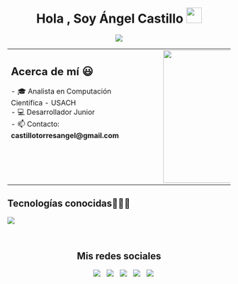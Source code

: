 <h1 align="center">Hola , Soy Ángel Castillo <img src="https://media.giphy.com/media/hvRJCLFzcasrR4ia7z/giphy.gif" width="35"></h1>
<p align="center">
  <a href="https://github.com/DenverCoder1/readme-typing-svg"><img src="https://readme-typing-svg.herokuapp.com?font=Time+New+Roman&color=%23C8BE25&size=25&center=true&vCenter=true&width=600&height=100&lines=Software+Developer;Computer+Science"></a>
</p>


<table style="border-collapse: collapse; width: 100%;">
  <tr>
    <td style="vertical-align: top; text-align: left; padding-right: 50px; width: 60%;">
      <h2>Acerca de mí 😃</h2>
      <p>
        - 🎓 Analista en Computación Científica - USACH<br>
        - 💻 Desarrollador Junior<br>
        - 📫 Contacto: <strong>castillotorresangel@gmail.com</strong>
      </p>
    </td>
    <td style="text-align: right; vertical-align: top; padding-left: 50px;">
      <img 
        src="https://user-images.githubusercontent.com/74038190/212749447-bfb7e725-6987-49d9-ae85-2015e3e7cc41.gif" 
        alt="GIF" 
        height="300" 
        width="400">
    </td>
  </tr>
</table>

<h2 >Tecnologías conocidas👨🏻‍💻</h2>
<p align="left">
  <a href="https://skillicons.dev">
    <img src="https://skillicons.dev/icons?i=c,cpp,java,py,r,html,css,js,react,mysql,postgresql,git,github,spring,maven,vscode,linux,windows" />
  </a>
</p>
<br>


<h2 align="center"> Mis redes sociales</h2>
<p align="center">

 <div align="center"  class="icons-social" style="margin-left: 10px;">
        <a style="margin-left: 10px;"  target="_blank" href="https://www.linkedin.com/in/angel-castillo-torres/">
			<img src="https://img.icons8.com/doodle/40/000000/linkedin--v2.png"></a>
        <a style="margin-left: 10px;" target="_blank" href="https://github.com/AngelCastilloT">
		<img src="https://img.icons8.com/doodle/40/000000/github--v1.png"></a>
        <a style="margin-left: 10px;" target="_blank" href="https://instagram.com/angel_cast1llo">
			<img src="https://img.icons8.com/doodle/40/000000/instagram-new--v2.png"></a>
		<a style="margin-left: 10px;" target="_blank" href="https://twitter.com/Angel_Castillo2">
			<img src="https://img.icons8.com/doodle/1x/twitter-squared--v2.png" ></a>
		<a style="margin-left: 10px;" target="_blank" href="https://www.youtube.com/@angelcastillotorres3238">
				<img src="https://img.icons8.com/doodle/1x/youtube--v2.png" ></a>
      </div>

</p>

